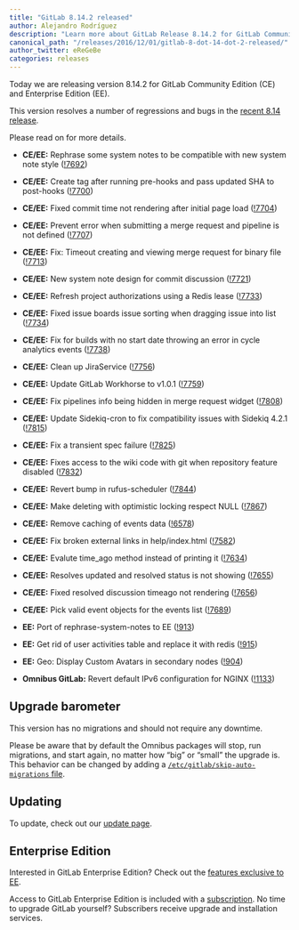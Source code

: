 ```yaml
---
title: "GitLab 8.14.2 released"
author: Alejandro Rodríguez
description: "Learn more about GitLab Release 8.14.2 for GitLab Community Edition (CE) and Enterprise Edition (EE)"
canonical_path: "/releases/2016/12/01/gitlab-8-dot-14-dot-2-released/"
author_twitter: eReGeBe
categories: releases
---
```


Today we are releasing version 8.14.2 for GitLab Community Edition (CE) and
Enterprise Edition (EE).

This version resolves a number of regressions and bugs in the [recent 8.14
release](/releases/2016/11/22/gitlab-8-14-released/).

Please read on for more details.

<!-- more -->

- **CE/EE:** Rephrase some system notes to be compatible with new system note style ([!7692])
- **CE/EE:** Create tag after running pre-hooks and pass updated SHA to post-hooks ([!7700])
- **CE/EE:** Fixed commit time not rendering after initial page load ([!7704])
- **CE/EE:** Prevent error when submitting a merge request and pipeline is not defined ([!7707])
- **CE/EE:** Fix: Timeout creating and viewing merge request for binary file ([!7713])
- **CE/EE:** New system note design for commit discussion ([!7721])
- **CE/EE:** Refresh project authorizations using a Redis lease ([!7733])
- **CE/EE:** Fixed issue boards issue sorting when dragging issue into list ([!7734])
- **CE/EE:** Fix for builds with no start date throwing an error in cycle analytics events ([!7738])
- **CE/EE:** Clean up JiraService ([!7756])
- **CE/EE:** Update GitLab Workhorse to v1.0.1 ([!7759])
- **CE/EE:** Fix pipelines info being hidden in merge request widget ([!7808])
- **CE/EE:** Update Sidekiq-cron to fix compatibility issues with Sidekiq 4.2.1 ([!7815])
- **CE/EE:** Fix a transient spec failure ([!7825])
- **CE/EE:** Fixes access to the wiki code with git when repository feature disabled ([!7832])
- **CE/EE:** Revert bump in rufus-scheduler ([!7844])
- **CE/EE:** Make deleting with optimistic locking respect NULL ([!7867])
- **CE/EE:** Remove caching of events data ([!6578])
- **CE/EE:** Fix broken external links in help/index.html ([!7582])
- **CE/EE:** Evalute time_ago method instead of printing it ([!7634])
- **CE/EE:** Resolves updated and resolved status is not showing ([!7655])
- **CE/EE:** Fixed resolved discussion timeago not rendering ([!7656])
- **CE/EE:** Pick valid event objects for the events list ([!7689])


- **EE:** Port of rephrase-system-notes to EE ([!913])
- **EE:** Get rid of user activities table and replace it with redis ([!915])
- **EE:** Geo: Display Custom Avatars in secondary nodes ([!904])


- **Omnibus GitLab:** Revert default IPv6 configuration for NGINX ([!1133])

[!913]: https://gitlab.com/gitlab-org/gitlab-ee/merge_requests/913
[!915]: https://gitlab.com/gitlab-org/gitlab-ee/merge_requests/915
[!904]: https://gitlab.com/gitlab-org/gitlab-ee/merge_requests/904
[!1133]: https://gitlab.com/gitlab-org/omnibus-gitlab/merge_requests/1133
[!7692]: https://gitlab.com/gitlab-org/gitlab-ce/merge_requests/7692
[!7700]: https://gitlab.com/gitlab-org/gitlab-ce/merge_requests/7700
[!7704]: https://gitlab.com/gitlab-org/gitlab-ce/merge_requests/7704
[!7707]: https://gitlab.com/gitlab-org/gitlab-ce/merge_requests/7707
[!7713]: https://gitlab.com/gitlab-org/gitlab-ce/merge_requests/7713
[!7721]: https://gitlab.com/gitlab-org/gitlab-ce/merge_requests/7721
[!7733]: https://gitlab.com/gitlab-org/gitlab-ce/merge_requests/7733
[!7734]: https://gitlab.com/gitlab-org/gitlab-ce/merge_requests/7734
[!7738]: https://gitlab.com/gitlab-org/gitlab-ce/merge_requests/7738
[!7756]: https://gitlab.com/gitlab-org/gitlab-ce/merge_requests/7756
[!7759]: https://gitlab.com/gitlab-org/gitlab-ce/merge_requests/7759
[!7808]: https://gitlab.com/gitlab-org/gitlab-ce/merge_requests/7808
[!7815]: https://gitlab.com/gitlab-org/gitlab-ce/merge_requests/7815
[!7825]: https://gitlab.com/gitlab-org/gitlab-ce/merge_requests/7825
[!7832]: https://gitlab.com/gitlab-org/gitlab-ce/merge_requests/7832
[!7844]: https://gitlab.com/gitlab-org/gitlab-ce/merge_requests/7844
[!7867]: https://gitlab.com/gitlab-org/gitlab-ce/merge_requests/7867
[!6578]: https://gitlab.com/gitlab-org/gitlab-ce/merge_requests/6578
[!7582]: https://gitlab.com/gitlab-org/gitlab-ce/merge_requests/7582
[!7634]: https://gitlab.com/gitlab-org/gitlab-ce/merge_requests/7634
[!7655]: https://gitlab.com/gitlab-org/gitlab-ce/merge_requests/7655
[!7656]: https://gitlab.com/gitlab-org/gitlab-ce/merge_requests/7656
[!7689]: https://gitlab.com/gitlab-org/gitlab-ce/merge_requests/7689

## Upgrade barometer

This version has no migrations and should not require any downtime.

Please be aware that by default the Omnibus packages will stop, run migrations,
and start again, no matter how “big” or “small” the upgrade is. This behavior
can be changed by adding a [`/etc/gitlab/skip-auto-migrations`
file](http://doc.gitlab.com/omnibus/update/README.html).

## Updating

To update, check out our [update page](/update/).

## Enterprise Edition

Interested in GitLab Enterprise Edition? Check out the [features exclusive to
EE](/features/#enterprise).

Access to GitLab Enterprise Edition is included with a [subscription](/pricing/).
No time to upgrade GitLab yourself? Subscribers receive upgrade and installation
services.

